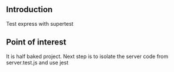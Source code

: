 <h2>Introduction</h2>
Test express with supertest

<h2>Point of interest</h2>
It is half baked project. Next step is to isolate the server code from server.test.js and use jest

